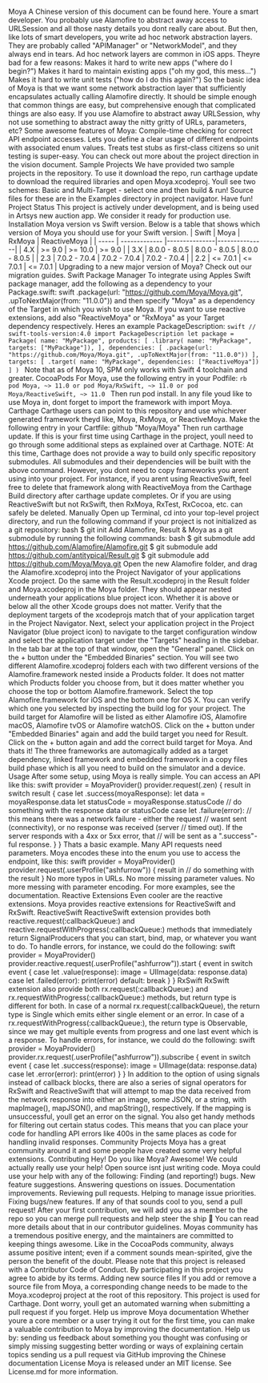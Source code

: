 Moya A Chinese version of this document can be found here. Youre a smart developer. You probably use Alamofire to abstract away access to URLSession and all those nasty details you dont really care about. But then, like lots of smart developers, you write ad hoc network abstraction layers. They are probably called "APIManager" or "NetworkModel", and they always end in tears. Ad hoc network layers are common in iOS apps. Theyre bad for a few reasons: Makes it hard to write new apps ("where do I begin?") Makes it hard to maintain existing apps ("oh my god, this mess...") Makes it hard to write unit tests ("how do I do this again?") So the basic idea of Moya is that we want some network abstraction layer that sufficiently encapsulates actually calling Alamofire directly. It should be simple enough that common things are easy, but comprehensive enough that complicated things are also easy. If you use Alamofire to abstract away URLSession, why not use something to abstract away the nitty gritty of URLs, parameters, etc? Some awesome features of Moya: Compile-time checking for correct API endpoint accesses. Lets you define a clear usage of different endpoints with associated enum values. Treats test stubs as first-class citizens so unit testing is super-easy. You can check out more about the project direction in the vision document. Sample Projects We have provided two sample projects in the repository. To use it download the repo, run carthage update to download the required libraries and open Moya.xcodeproj. Youll see two schemes: Basic and Multi-Target - select one and then build & run! Source files for these are in the Examples directory in project navigator. Have fun! Project Status This project is actively under development, and is being used in Artsys new auction app. We consider it ready for production use. Installation Moya version vs Swift version. Below is a table that shows which version of Moya you should use for your Swift version. | Swift | Moya | RxMoya | ReactiveMoya | | ----- | ------------- |---------------|---------------| | 4.X | >= 9.0 | >= 10.0 | >= 9.0 | | 3.X | 8.0.0 - 8.0.5 | 8.0.0 - 8.0.5 | 8.0.0 - 8.0.5 | | 2.3 | 7.0.2 - 7.0.4 | 7.0.2 - 7.0.4 | 7.0.2 - 7.0.4 | | 2.2 | <= 7.0.1 | <= 7.0.1 | <= 7.0.1 | Upgrading to a new major version of Moya? Check out our migration guides. Swift Package Manager To integrate using Apples Swift package manager, add the following as a dependency to your Package.swift: swift .package(url: "https://github.com/Moya/Moya.git", .upToNextMajor(from: "11.0.0")) and then specify "Moya" as a dependency of the Target in which you wish to use Moya. If you want to use reactive extensions, add also "ReactiveMoya" or "RxMoya" as your Target dependency respectively. Heres an example PackageDescription: ```swift // swift-tools-version:4.0 import PackageDescription let package = Package( name: "MyPackage", products: [ .library( name: "MyPackage", targets: ["MyPackage"]), ], dependencies: [ .package(url: "https://github.com/Moya/Moya.git", .upToNextMajor(from: "11.0.0")) ], targets: [ .target( name: "MyPackage", dependencies: ["ReactiveMoya"]) ] ) ``` Note that as of Moya 10, SPM only works with Swift 4 toolchain and greater. CocoaPods For Moya, use the following entry in your Podfile: ```rb pod Moya, ~> 11.0 or pod Moya/RxSwift, ~> 11.0 or pod Moya/ReactiveSwift, ~> 11.0 ``` Then run pod install. In any file youd like to use Moya in, dont forget to import the framework with import Moya. Carthage Carthage users can point to this repository and use whichever generated framework theyd like, Moya, RxMoya, or ReactiveMoya. Make the following entry in your Cartfile: github "Moya/Moya" Then run carthage update. If this is your first time using Carthage in the project, youll need to go through some additional steps as explained over at Carthage. NOTE: At this time, Carthage does not provide a way to build only specific repository submodules. All submodules and their dependencies will be built with the above command. However, you dont need to copy frameworks you arent using into your project. For instance, if you arent using ReactiveSwift, feel free to delete that framework along with ReactiveMoya from the Carthage Build directory after carthage update completes. Or if you are using ReactiveSwift but not RxSwift, then RxMoya, RxTest, RxCocoa, etc. can safely be deleted. Manually Open up Terminal, cd into your top-level project directory, and run the following command if your project is not initialized as a git repository: bash $ git init Add Alamofire, Result & Moya as a git submodule by running the following commands: bash $ git submodule add https://github.com/Alamofire/Alamofire.git $ git submodule add https://github.com/antitypical/Result.git $ git submodule add https://github.com/Moya/Moya.git Open the new Alamofire folder, and drag the Alamofire.xcodeproj into the Project Navigator of your applications Xcode project. Do the same with the Result.xcodeproj in the Result folder and Moya.xcodeproj in the Moya folder. They should appear nested underneath your applications blue project icon. Whether it is above or below all the other Xcode groups does not matter. Verify that the deployment targets of the xcodeprojs match that of your application target in the Project Navigator. Next, select your application project in the Project Navigator (blue project icon) to navigate to the target configuration window and select the application target under the "Targets" heading in the sidebar. In the tab bar at the top of that window, open the "General" panel. Click on the + button under the "Embedded Binaries" section. You will see two different Alamofire.xcodeproj folders each with two different versions of the Alamofire.framework nested inside a Products folder. It does not matter which Products folder you choose from, but it does matter whether you choose the top or bottom Alamofire.framework. Select the top Alamofire.framework for iOS and the bottom one for OS X. You can verify which one you selected by inspecting the build log for your project. The build target for Alamofire will be listed as either Alamofire iOS, Alamofire macOS, Alamofire tvOS or Alamofire watchOS. Click on the + button under "Embedded Binaries" again and add the build target you need for Result. Click on the + button again and add the correct build target for Moya. And thats it! The three frameworks are automagically added as a target dependency, linked framework and embedded framework in a copy files build phase which is all you need to build on the simulator and a device. Usage After some setup, using Moya is really simple. You can access an API like this: swift provider = MoyaProvider<GitHub>() provider.request(.zen) { result in switch result { case let .success(moyaResponse): let data = moyaResponse.data let statusCode = moyaResponse.statusCode // do something with the response data or statusCode case let .failure(error): // this means there was a network failure - either the request // wasnt sent (connectivity), or no response was received (server // timed out). If the server responds with a 4xx or 5xx error, that // will be sent as a ".success"-ful response. } } Thats a basic example. Many API requests need parameters. Moya encodes these into the enum you use to access the endpoint, like this: swift provider = MoyaProvider<GitHub>() provider.request(.userProfile("ashfurrow")) { result in // do something with the result } No more typos in URLs. No more missing parameter values. No more messing with parameter encoding. For more examples, see the documentation. Reactive Extensions Even cooler are the reactive extensions. Moya provides reactive extensions for ReactiveSwift and RxSwift. ReactiveSwift ReactiveSwift extension provides both reactive.request(:callbackQueue:) and reactive.requestWithProgress(:callbackQueue:) methods that immediately return SignalProducers that you can start, bind, map, or whatever you want to do. To handle errors, for instance, we could do the following: swift provider = MoyaProvider<GitHub>() provider.reactive.request(.userProfile("ashfurrow")).start { event in switch event { case let .value(response): image = UIImage(data: response.data) case let .failed(error): print(error) default: break } } RxSwift RxSwift extension also provide both rx.request(:callbackQueue:) and rx.requestWithProgress(:callbackQueue:) methods, but return type is different for both. In case of a normal rx.request(:callbackQueue), the return type is Single<Response> which emits either single element or an error. In case of a rx.requestWithProgress(:callbackQueue:), the return type is Observable<ProgressResponse>, since we may get multiple events from progress and one last event which is a response. To handle errors, for instance, we could do the following: swift provider = MoyaProvider<GitHub>() provider.rx.request(.userProfile("ashfurrow")).subscribe { event in switch event { case let .success(response): image = UIImage(data: response.data) case let .error(error): print(error) } } In addition to the option of using signals instead of callback blocks, there are also a series of signal operators for RxSwift and ReactiveSwift that will attempt to map the data received from the network response into either an image, some JSON, or a string, with mapImage(), mapJSON(), and mapString(), respectively. If the mapping is unsuccessful, youll get an error on the signal. You also get handy methods for filtering out certain status codes. This means that you can place your code for handling API errors like 400s in the same places as code for handling invalid responses. Community Projects Moya has a great community around it and some people have created some very helpful extensions. Contributing Hey! Do you like Moya? Awesome! We could actually really use your help! Open source isnt just writing code. Moya could use your help with any of the following: Finding (and reporting!) bugs. New feature suggestions. Answering questions on issues. Documentation improvements. Reviewing pull requests. Helping to manage issue priorities. Fixing bugs/new features. If any of that sounds cool to you, send a pull request! After your first contribution, we will add you as a member to the repo so you can merge pull requests and help steer the ship :ship: You can read more details about that in our contributor guidelines. Moyas community has a tremendous positive energy, and the maintainers are committed to keeping things awesome. Like in the CocoaPods community, always assume positive intent; even if a comment sounds mean-spirited, give the person the benefit of the doubt. Please note that this project is released with a Contributor Code of Conduct. By participating in this project you agree to abide by its terms. Adding new source files If you add or remove a source file from Moya, a corresponding change needs to be made to the Moya.xcodeproj project at the root of this repository. This project is used for Carthage. Dont worry, youll get an automated warning when submitting a pull request if you forget. Help us improve Moya documentation Whether youre a core member or a user trying it out for the first time, you can make a valuable contribution to Moya by improving the documentation. Help us by: sending us feedback about something you thought was confusing or simply missing suggesting better wording or ways of explaining certain topics sending us a pull request via GitHub improving the Chinese documentation License Moya is released under an MIT license. See License.md for more information.